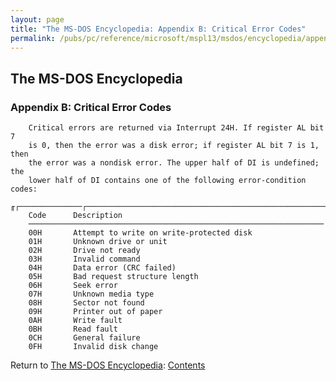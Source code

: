 ```yaml
---
layout: page
title: "The MS-DOS Encyclopedia: Appendix B: Critical Error Codes"
permalink: /pubs/pc/reference/microsoft/mspl13/msdos/encyclopedia/appendix-b/
---
```


The MS-DOS Encyclopedia
-----------------------

### Appendix B: Critical Error Codes

        Critical errors are returned via Interrupt 24H. If register AL bit 7
        is 0, then the error was a disk error; if register AL bit 7 is 1, then
        the error was a nondisk error. The upper half of DI is undefined; the
        lower half of DI contains one of the following error-condition codes:

    ╓┌──────────────┌────────────────────────────────────────────────────────────╖
        Code      Description
        ──────────────────────────────────────────────────────────────────
        00H       Attempt to write on write-protected disk
        01H       Unknown drive or unit
        02H       Drive not ready
        03H       Invalid command
        04H       Data error (CRC failed)
        05H       Bad request structure length
        06H       Seek error
        07H       Unknown media type
        08H       Sector not found
        09H       Printer out of paper
        0AH       Write fault
        0BH       Read fault
        0CH       General failure
        0FH       Invalid disk change

Return to [The MS-DOS Encyclopedia](../): [Contents](../#contents)

